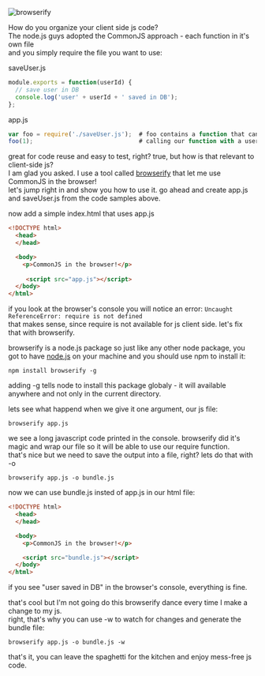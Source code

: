 ![browserify](http://substack.net/doc/hujs/07_browserify.png)

How do you organize your client side js code?  
The node.js guys adopted the CommonJS approach - each function in it's own file  
and you simply require the file you want to use:

saveUser.js

```js
module.exports = function(userId) {
  // save user in DB
  console.log('user' + userId + ' saved in DB');
};
```
   
app.js

```js
var foo = require('./saveUser.js');  # foo contains a function that can save our user
foo(1);                              # calling our function with a user id
```

great for code reuse and easy to test, right? true, but how is that relevant to client-side js?  
I am glad you asked. I use a tool called [browserify](https://github.com/substack/node-browserify) that let me use CommonJS in the browser!  
let's jump right in and show you how to use it.
go ahead and create app.js and saveUser.js from the code samples above.  

now add a simple index.html that uses app.js

```html
<!DOCTYPE html>
  <head>
  </head>

  <body>
    <p>CommonJS in the browser!</p>
   
     <script src="app.js"></script>
  </body>
</html>
```

if you look at the browser's console you will notice an error: `Uncaught ReferenceError: require is not defined`   
that makes sense, since require is not available for js client side. let's fix that with browserify.

browserify is a node.js package so just like any other node package, you got to have [node.js](http://nodejs.org) on your machine and you should use npm to install it:

    npm install browserify -g

adding -g tells node to install this package globaly - it will available anywhere and not only in the current directory.

lets see what happend when we give it one argument, our js file:

    browserify app.js

we see a long javascript code printed in the console. browserify did it's magic and wrap our file so it will be able to use our require function.  
that's nice but we need to save the output into a file, right? lets do that with -o

    browserify app.js -o bundle.js

now we can use bundle.js insted of app.js in our html file:

```html
<!DOCTYPE html>
  <head>
  </head>

  <body>
    <p>CommonJS in the browser!</p>

    <script src="bundle.js"></script>
  </body>
</html>
```

if you see "user saved in DB" in the browser's console, everything is fine.

that's cool but I'm not going do this browserify dance every time I make a change to my js.  
right, that's why you can use -w to watch for changes and generate the bundle file:

    browserify app.js -o bundle.js -w

that's it, you can leave the spaghetti for the kitchen and enjoy mess-free js code.
